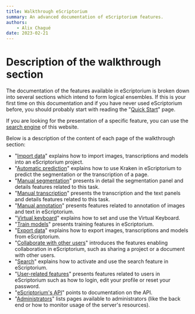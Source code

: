 ```yaml
---
title: Walkthrough eScriptorium
summary: An advanced documentation of eScriptorium features.
authors:
    - Alix Chagué
date: 2023-02-21
---
```


# Description of the walkthrough section

The documentation of the features available in eScriptorium is broken down into several sections which intend to form logical ensembles. If this is your first time on this documentation and if you have never used eScriptorium before, you should probably start with reading the "[Quick Start](quick-start.md)" page.

If you are looking for the presentation of a specific feature, you can use the [search engine](search.html?q=) <!-- todo: fix with correct url --> of this website.

Below is a description of the content of each page of the walkthrough section:

- "[Import data](import.md)" explains how to import images, transcriptions and models into an eScriptorium project.
- "[Automatic prediction](predict.md)" explains how to use Kraken in eScriptorium to predict the segmentation or the transcription of a page.
- "[Manual segmentation](segment.md)" presents in detail the segmentation panel and details features related to this task.
- "[Manual transcription](transcribe.md)" presents the transcription and the text panels and details features related to this task.
- "[Manual annotation](annotate.md)" presents features related to annotation of images and text in eScriptorium.
- "[Virtual keyboard](virtual_keyboard.md)" explains how to set and use the Virtual Keyboard.
- "[Train models](train.md)" presents training features in eScriptorium.
- "[Export data](export.md)" explains how to export images, transcriptions and models from eScriptorium.
- "[Collaborate with other users](collaborate.md)" introduces the features enabling collaboration in eScriptorium, such as sharing a project or a document with other users.
- "[Search](search.md)" explains how to activate and use the search feature in eScriptorium.
- "[User-related features](users.md)" presents features related to users in eScriptorium such as how to login, edit your profile or reset your password.
- "[eScriptorium's API](api.md)" points to documentation on the API.
- "[Administrators](administrators.md)" lists pages available to administrators (like the back end or how to monitor usage of the server's resources).
